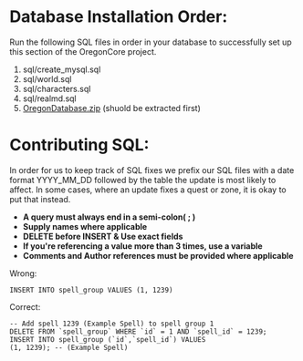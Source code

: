 Database Installation Order:
======================
Run the following SQL files in order in your database to successfully set up this section of the OregonCore project.
  1. sql/create_mysql.sql
  2. sql/world.sql
  3. sql/characters.sql
  4. sql/realmd.sql
  5. [OregonDatabase.zip](https://github.com/OregonCore/OregonCore/releases) (shuold be extracted first)

Contributing SQL:
======================
In order for us to keep track of SQL fixes we prefix our SQL files with a date format YYYY_MM_DD followed by the table the update is most likely to affect. In some cases, where an update fixes a quest or zone, it is okay to put that instead.


 - **A query must always end in a semi-colon( ; )**
 -  **Supply names where applicable**
 -  **DELETE before INSERT & Use exact fields**
 -  **If you're referencing a value more than 3 times, use a variable**
 - **Comments and Author references must be provided where applicable**

Wrong:

    INSERT INTO spell_group VALUES (1, 1239)
    
Correct:

    -- Add spell 1239 (Example Spell) to spell group 1
    DELETE FROM `spell_group` WHERE `id` = 1 AND `spell_id` = 1239;
    INSERT INTO spell_group (`id`,`spell_id`) VALUES
    (1, 1239); -- (Example Spell)
